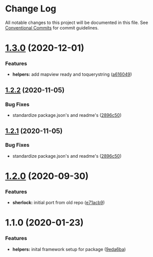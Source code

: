 # Change Log

All notable changes to this project will be documented in this file.
See [Conventional Commits](https://conventionalcommits.org) for commit guidelines.

# [1.3.0](https://github.com/agrc/kitchen-sink/compare/@agrc/helpers@1.2.2...@agrc/helpers@1.3.0) (2020-12-01)


### Features

* **helpers:** add mapview ready and toquerystring ([a616049](https://github.com/agrc/kitchen-sink/commit/a616049f1120ec4adc81d63a89bed04729d3edb1))





## [1.2.2](https://github.com/agrc/kitchen-sink/compare/@agrc/helpers@1.2.0...@agrc/helpers@1.2.2) (2020-11-05)


### Bug Fixes

* standardize package.json's and readme's ([2896c50](https://github.com/agrc/kitchen-sink/commit/2896c5074f397c43945d08d5d66435cc43a1f78a))





## [1.2.1](https://github.com/agrc/kitchen-sink/compare/@agrc/helpers@1.2.0...@agrc/helpers@1.2.1) (2020-11-05)


### Bug Fixes

* standardize package.json's and readme's ([2896c50](https://github.com/agrc/kitchen-sink/commit/2896c5074f397c43945d08d5d66435cc43a1f78a))





# [1.2.0](https://github.com/agrc-widgets/kitchen-sink/compare/@agrc/helpers@1.1.0...@agrc/helpers@1.2.0) (2020-09-30)


### Features

* **sherlock:** initial port from old repo ([e71acb9](https://github.com/agrc-widgets/kitchen-sink/commit/e71acb90edf04c6d3f303b50ae9a348440bdfca6))





# 1.1.0 (2020-01-23)


### Features

* **helpers:** inital framework setup for package ([9eda6ba](https://github.com/agrc-widgets/kitchen-sink/commit/9eda6ba829ad72b8ab299ff79bdedd0ad99a5227))
